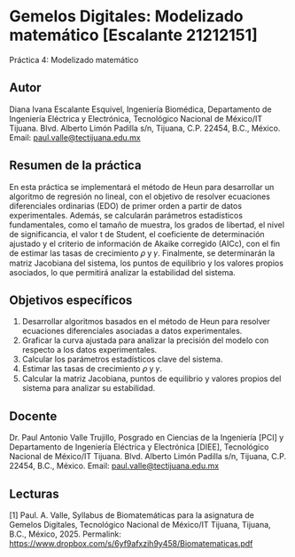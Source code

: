 # Gemelos Digitales: Modelizado matemático [Escalante 21212151]
Práctica 4: Modelizado matemático

## Autor
Diana Ivana Escalante Esquivel,
Ingeniería Biomédica, Departamento de Ingeniería Eléctrica y Electrónica, Tecnológico Nacional de México/IT Tijuana. Blvd. Alberto Limón Padilla s/n, Tijuana, C.P. 22454, B.C., México. Email: paul.valle@tectijuana.edu.mx

## Resumen de la práctica
En esta práctica se implementará el método de Heun para desarrollar un algoritmo de regresión no lineal, con el objetivo de resolver ecuaciones diferenciales ordinarias (EDO) de primer orden a partir de datos experimentales. Además, se calcularán parámetros estadísticos fundamentales, como el tamaño de muestra, los grados de libertad, el nivel de significancia, el valor t de Student, el coeficiente de determinación ajustado y el criterio de información de Akaike corregido (AICc), con el fin de estimar las tasas de crecimiento 𝜌 y 𝛾. Finalmente, se determinarán la matriz Jacobiana del sistema, los puntos de equilibrio y los valores propios asociados, lo que permitirá analizar la estabilidad del sistema.

## Objetivos específicos
1. Desarrollar algoritmos basados en el método de Heun para resolver ecuaciones diferenciales asociadas a datos experimentales.
2. Graficar la curva ajustada para analizar la precisión del modelo con respecto a los datos experimentales.
3. Calcular los parámetros estadísticos clave del sistema.
4. Estimar las tasas de crecimiento 𝜌 y 𝛾.
5. Calcular la matriz Jacobiana, puntos de equilibrio y valores propios del sistema para analizar su estabilidad.

## Docente
Dr. Paul Antonio Valle Trujillo,
Posgrado en Ciencias de la Ingeniería [PCI] y Departamento de Ingeniería Eléctrica y Electrónica [DIEE], Tecnológico Nacional de México/IT Tijuana. Blvd. Alberto Limón Padilla s/n, Tijuana, C.P. 22454, B.C., México. Email: paul.valle@tectijuana.edu.mx

## Lecturas
[1] Paul. A. Valle, Syllabus de Biomatemáticas para la asignatura de Gemelos Digitales, Tecnológico Nacional de México/IT Tijuana, Tijuana, B.C., México, 2025. Permalink: https://www.dropbox.com/s/6yf9afxzih9y458/Biomatematicas.pdf
